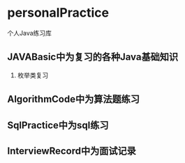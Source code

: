 # personalPractice
个人Java练习库

## JAVABasic中为复习的各种Java基础知识
1. 枚举类复习

## AlgorithmCode中为算法题练习

## SqlPractice中为sql练习

## InterviewRecord中为面试记录